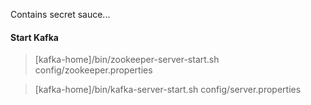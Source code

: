 Contains secret sauce...

#### Start Kafka
> [kafka-home]/bin/zookeeper-server-start.sh config/zookeeper.properties

> [kafka-home]/bin/kafka-server-start.sh config/server.properties